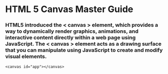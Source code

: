 # HTML 5 Canvas Master Guide

### HTML5 introduced the < canvas > element, which provides a way to dynamically render graphics, animations, and interactive content directly within a web page using JavaScript. The < canvas > element acts as a drawing surface that you can manipulate using JavaScript to create and modify visual elements.

```
<canvas id="app"></canvas>
```
